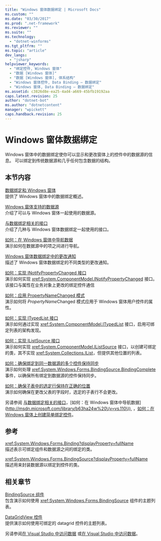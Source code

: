 ```yaml
---
title: "Windows 窗体数据绑定 | Microsoft Docs"
ms.custom: ""
ms.date: "03/30/2017"
ms.prod: ".net-framework"
ms.reviewer: ""
ms.suite: ""
ms.technology: 
  - "dotnet-winforms"
ms.tgt_pltfrm: ""
ms.topic: "article"
dev_langs: 
  - "jsharp"
helpviewer_keywords: 
  - "绑定控件, Windows 窗体"
  - "数据 [Windows 窗体]"
  - "数据 [Windows 窗体], 体系结构"
  - "Windows 窗体控件, Data Binding — 数据绑定"
  - "Windows 窗体, Data Binding — 数据绑定"
ms.assetid: c3826d8e-ea25-4ad4-a669-45bfb19192aa
caps.latest.revision: 25
author: "dotnet-bot"
ms.author: "dotnetcontent"
manager: "wpickett"
caps.handback.revision: 25
---
```

# Windows 窗体数据绑定
Windows 窗体中的数据绑定使你可以显示和更改窗体上的控件中的数据源的信息。  可以绑定到传统数据源和几乎任何包含数据的结构。  
  
## 本节内容  
 [数据绑定和 Windows 窗体](../../../docs/framework/winforms/data-binding-and-windows-forms.md)  
 提供了 Windows 窗体中的数据绑定概述。  
  
 [Windows 窗体支持的数据源](../../../docs/framework/winforms/data-sources-supported-by-windows-forms.md)  
 介绍了可以与 Windows 窗体一起使用的数据源。  
  
 [与数据绑定相关的接口](../../../docs/framework/winforms/interfaces-related-to-data-binding.md)  
 介绍了几种与 Windows 窗体数据绑定一起使用的接口。  
  
 [如何：在 Windows 窗体中导航数据](../../../docs/framework/winforms/how-to-navigate-data-in-windows-forms.md)  
 演示如何在数据源中的项之间进行导航。  
  
 [Windows 窗体数据绑定中的更改通知](../../../docs/framework/winforms/change-notification-in-windows-forms-data-binding.md)  
 描述了 Windows 窗体数据绑定的不同类型的更改通知。  
  
 [如何：实现 INotifyPropertyChanged 接口](../../../docs/framework/winforms/how-to-implement-the-inotifypropertychanged-interface.md)  
 演示如何实现 <xref:System.ComponentModel.INotifyPropertyChanged> 接口。  该接口与属性在业务对象上更改的绑定控件通信  
  
 [如何：应用 PropertyNameChanged 模式](../../../docs/framework/winforms/how-to-apply-the-propertynamechanged-pattern.md)  
 演示如何将 *PropertyName*Changed 模式应用于 Windows 窗体用户控件的属性。  
  
 [如何：实现 ITypedList 接口](../../../docs/framework/winforms/how-to-implement-the-itypedlist-interface.md)  
 演示如何通过实现 <xref:System.ComponentModel.ITypedList> 接口，启用可绑定列表的架构发现。  
  
 [如何：实现 IListSource 接口](../../../docs/framework/winforms/how-to-implement-the-ilistsource-interface.md)  
 演示如何实现 <xref:System.ComponentModel.IListSource> 接口，以创建可绑定的类，其不实现 <xref:System.Collections.IList>，但提供其他位置的列表。  
  
 [如何：确保绑定到同一数据源的多个控件保持同步](../../../docs/framework/winforms/multiple-controls-bound-to-data-source-synchronized.md)  
 演示如何处理 <xref:System.Windows.Forms.BindingSource.BindingComplete> 事件，以确保所有绑定到数据源的控件保持同步。  
  
 [如何：确保子表中的选定行保持在正确的位置](../../../docs/framework/winforms/ensure-the-selected-row-in-a-child-table-correct.md)  
 演示如何确保在更改父表的字段时，选定的子表行不会更改。  
  
 另请参阅 [与数据绑定相关的接口](http://msdn.microsoft.com/library/41e17s4b%20\(v=vs.110\))，[如何：在 Windows 窗体中导航数据](http://msdn.microsoft.com/library/b63ha24w%20\(v=vs.110\)), ，[如何：在 Windows 窗体上创建简单绑定控件](http://msdn.microsoft.com/library/sw223a62%20\(v=vs.110\))。  
  
## 参考  
 <xref:System.Windows.Forms.Binding?displayProperty=fullName>  
 描述表示可绑定组件和数据源之间的绑定的类。  
  
 <xref:System.Windows.Forms.BindingSource?displayProperty=fullName>  
 描述用来封装数据源以绑定到控件的类。  
  
## 相关章节  
 [BindingSource 组件](../../../docs/framework/winforms/controls/bindingsource-component.md)  
 包含演示如何使用 <xref:System.Windows.Forms.BindingSource> 组件的主题列表。  
  
 [DataGridView 控件](../../../docs/framework/winforms/controls/datagridview-control-windows-forms.md)  
 提供演示如何使用可绑定的 datagrid 控件的主题列表。  
  
 另请参阅[在 Visual Studio 中访问数据](http://msdn.microsoft.com/library/wzabh8c4%20\(v=vs.110\)) 或[在 Visual Studio 中访问数据](http://msdn.microsoft.com/library/wzabh8c4%20\(v=vs.110\))。